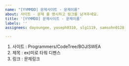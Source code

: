 ```yaml
---
name: "[YYMMDD] 문제사이트 - 문제이름"
about: 사이트 - 문제 를 명시하고 링크를 남겨주세요.
title: '[YYMMDD] 문제사이트 - 문제이름'
labels: ''
assignees: dayoungee, yoseph0310, slg1119, samsohn0128

---
```


1. 사이트 : Programmers/CodeTree/BOJ/SWEA
2. 제목 : ex)미로 타워 디펜스
3. 링크 : 문제링크
